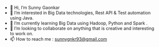 - 👋 Hi, I’m Sunny Gaonkar
- 👀 I’m interested in Big Data technologies, Rest API & Test automation using Java.
- 🌱 I’m currently learning Big Data using Hadoop, Python and Spark .
- 💞️ I’m looking to collaborate on anything that is creative and interesting to work on.
- 📫 How to reach me : sunnygnkr93@gmail.com

<!---
sunnygnkr/sunnygnkr is a ✨ special ✨ repository because its `README.md` (this file) appears on your GitHub profile.
You can click the Preview link to take a look at your changes.
--->
